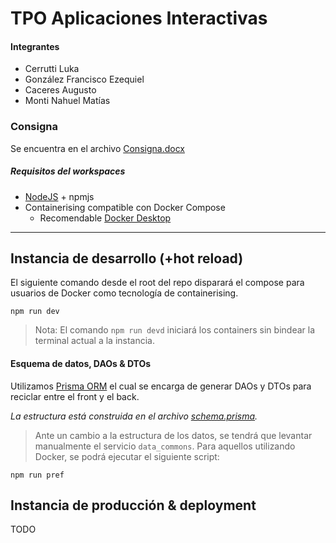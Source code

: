 # TPO Aplicaciones Interactivas

#### Integrantes

- Cerrutti Luka
- González Francisco Ezequiel
- Caceres Augusto
- Monti Nahuel Matías

### Consigna

Se encuentra en el archivo [Consigna.docx](Consigna.docx)

##### Requisitos del workspaces

- [NodeJS](https://nodejs.org/en/download) + npmjs
- Containerising compatible con Docker Compose
  - Recomendable [Docker Desktop](https://www.docker.com/products/docker-desktop/)

---

## Instancia de desarrollo (+hot reload)

El siguiente comando desde el root del repo disparará el compose para usuarios de Docker como tecnología de containerising.

```
npm run dev
```

> Nota: El comando `npm run devd` iniciará los containers sin bindear la terminal actual a la instancia.

#### Esquema de datos, DAOs & DTOs

Utilizamos [Prisma ORM](https://www.prisma.io/docs) el cual se encarga de generar DAOs y DTOs para reciclar entre el front y el back.

_La estructura está construida en el archivo [schema.prisma](./prisma/schema.prisma)._

> Ante un cambio a la estructura de los datos, se tendrá que levantar manualmente el servicio `data_commons`. Para aquellos utilizando Docker, se podrá ejecutar el siguiente script:

```
npm run pref
```

## Instancia de producción & deployment

TODO
